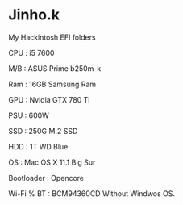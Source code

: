 # Jinho.k


My Hackintosh EFI folders


CPU : i5 7600


M/B : ASUS Prime b250m-k


Ram : 16GB Samsung Ram


GPU : Nvidia GTX 780 Ti


PSU : 600W


SSD : 250G M.2 SSD


HDD : 1T WD Blue


OS : Mac OS X 11.1 Big Sur


Bootloader : Opencore


Wi-Fi % BT : BCM94360CD
Without Windwos OS.

